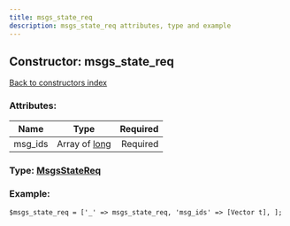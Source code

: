 ```yaml
---
title: msgs_state_req
description: msgs_state_req attributes, type and example
---
```

## Constructor: msgs\_state\_req  
[Back to constructors index](index.md)



### Attributes:

| Name     |    Type       | Required |
|----------|:-------------:|---------:|
|msg\_ids|Array of [long](../types/long.md) | Required|



### Type: [MsgsStateReq](../types/MsgsStateReq.md)


### Example:

```
$msgs_state_req = ['_' => msgs_state_req, 'msg_ids' => [Vector t], ];
```